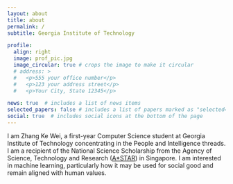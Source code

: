 ```yaml
---
layout: about
title: about
permalink: /
subtitle: Georgia Institute of Technology

profile:
  align: right
  image: prof_pic.jpg
  image_circular: true # crops the image to make it circular
  # address: >
  #   <p>555 your office number</p>
  #   <p>123 your address street</p>
  #   <p>Your City, State 12345</p>

news: true  # includes a list of news items
selected_papers: false # includes a list of papers marked as "selected={true}"
social: true  # includes social icons at the bottom of the page
---
```


I am Zhang Ke Wei, a first-year Computer Science student at Georgia Institute of Technology concentrating in the People and Intelligence threads. I am a recipient of the National Science Scholarship from the Agency of Science, Technology and Research ([A*STAR](https://www.a-star.edu.sg/)) in Singapore. I am interested in machine learning, particularly how it may be used for social good and remain aligned with human values. 
